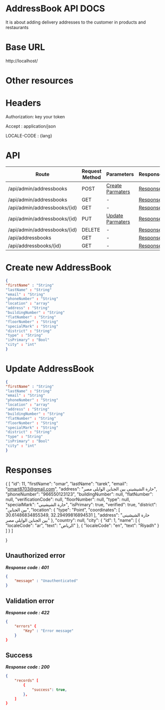 # AddressBook API DOCS

It is about adding delivery addresses to the customer in products and restaurants

# Base URL
http://localhost/

# Other resources 

 
# Headers

Authorization: key your token

Accept : application/json

LOCALE-CODE : {lang}

# API 

| Route                        | Request Method | Parameters | Response  |
| -----------                  | -----------    |----------- |---------- |
| /api/admin/addressbooks            | POST           |  [Create Parmaters](#Create)|[Response](#Response)|
| /api/admin/addressbooks | GET           |-|  [Response](#Response)         |
|/api/admin/addressbooks/{id}         | GET           |  - |  [Response](#Response)         |
|/api/admin/addressbooks/{id}        |PUT           |  [Update Parmaters](#Update)|[Response](#Response)     |
|/api/admin/addressbooks/{id}        |DELETE           |  -|[Response](#Response)| 
|/api/addressbooks        |GET           |-| [Response](#Response)|
|/api/addressbooks/{id}        |GET           |-|[Response](#Response)|


# <a name="Create"> </a> Create new AddressBook 

```json
{
"firstName" : "String"
"lastName" : "String"
"email" : "String"
"phoneNumber" : "String"
"location" : "array"
"address" : "String"
"buildingNumber" : "String"
"flatNumber" : "String"
"floorNumber" : "String"
"specialMark" : "String"
"district" : "String"
"type" : "String"
"isPrimary" : "Bool"
"city" : "int"
} 
```

# <a name="Update"> </a> Update AddressBook

```json
{
"firstName" : "String"
"lastName" : "String"
"email" : "String"
"phoneNumber" : "String"
"location" : "array"
"address" : "String"
"buildingNumber" : "String"
"flatNumber" : "String"
"floorNumber" : "String"
"specialMark" : "String"
"district" : "String"
"type" : "String"
"isPrimary" : "Bool"
"city" : "int"
} 
```
# <a name="Response"> </a> Responses 
{
       [
        "id": 11,
                "firstName": "omar",
                "lastName": "tarek",
                "email": "omart8703@gmail.com",
                "address": "حارة الشيشينى بين الجناين الوايلى مصر",
                "phoneNumber": "966550123123",
                "buildingNumber": null,
                "flatNumber": null,
                "verificationCode": null,
                "floorNumber": null,
                "type": null,
                "specialMark": "حارة الشيشينى",
                "isPrimary": true,
                "verified": true,
                "district": "بين الجناين",
                "location": {
                    "type": "Point",
                    "coordinates": [
                        30.61486834855349,
                        32.29499816894531
                    ],
                    "address": "حارة الشيشينى بين الجناين الوايلى مصر"
                },
                "country": null,
                "city": {
                    "id": 1,
                    "name": [
                        {
                            "localeCode": "ar",
                            "text": "الرياض"
                        },
                        {
                            "localeCode": "en",
                            "text": "Riyadh"
                        }
                    ]
                }
       ]         
            
}
## Unauthorized error

__*Response code : 401*__
```json 
{
    "message" : "Unauthenticated"
}
```

## Validation error 
__*Response code : 422*__

```json 
{
    "errors" {
        "Key" : "Error message"
    }
}
```
## Success  
__*Response code : 200*__
```json 
{
    "records" [
        {
            "success": true,
        },
    ]
}
```
